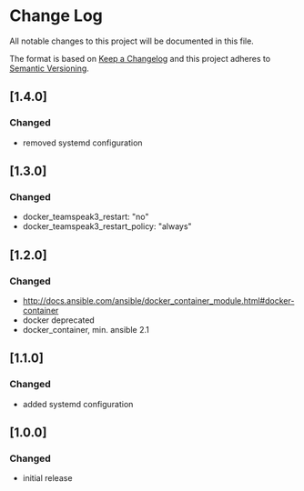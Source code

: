 # Change Log
All notable changes to this project will be documented in this file.

The format is based on [Keep a Changelog](http://keepachangelog.com/)
and this project adheres to [Semantic Versioning](http://semver.org/).


## [1.4.0]
### Changed
- removed systemd configuration


## [1.3.0]
### Changed
- docker_teamspeak3_restart: "no"
- docker_teamspeak3_restart_policy: "always"


## [1.2.0]
### Changed
- http://docs.ansible.com/ansible/docker_container_module.html#docker-container
- docker deprecated
- docker_container, min. ansible 2.1


## [1.1.0]
### Changed
- added systemd configuration


## [1.0.0]
### Changed
- initial release